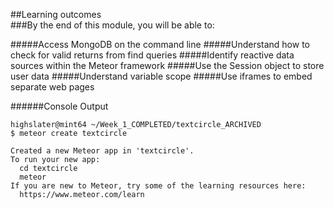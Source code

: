 ##Learning outcomes  
###By the end of this module, you will be able to:

#####Access MongoDB on the command line
#####Understand how to check for valid returns from find queries
#####Identify reactive data sources within the Meteor framework
#####Use the Session object to store user data
#####Understand variable scope
#####Use iframes to embed separate web pages

######Console Output
```Console
highslater@mint64 ~/Week_1_COMPLETED/textcircle_ARCHIVED
$ meteor create textcircle

Created a new Meteor app in 'textcircle'.     
To run your new app:                          
  cd textcircle                               
  meteor                                                                                 
If you are new to Meteor, try some of the learning resources here:
  https://www.meteor.com/learn     

```